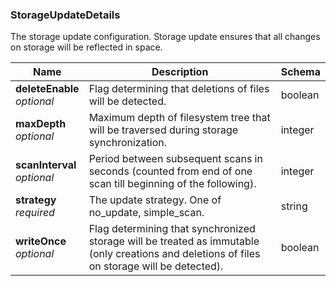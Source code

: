 
<a name="storageupdatedetails"></a>
### StorageUpdateDetails
The storage update configuration. Storage update ensures that all changes on storage will be reflected in space.


|Name|Description|Schema|
|---|---|---|
|**deleteEnable**  <br>*optional*|Flag determining that deletions of files will be detected.|boolean|
|**maxDepth**  <br>*optional*|Maximum depth of filesystem tree that will be traversed during storage synchronization.|integer|
|**scanInterval**  <br>*optional*|Period between subsequent scans in seconds (counted from end of one scan till beginning of the following).|integer|
|**strategy**  <br>*required*|The update strategy. One of no_update, simple_scan.|string|
|**writeOnce**  <br>*optional*|Flag determining that synchronized storage will be treated as immutable (only creations and deletions of files on storage will be detected).|boolean|



